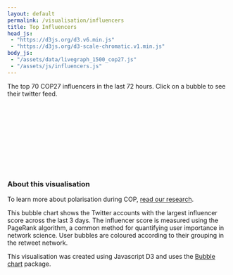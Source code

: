 ```yaml
---
layout: default
permalink: /visualisation/influencers
title: Top Influencers
head_js:
 - "https://d3js.org/d3.v6.min.js"
 - "https://d3js.org/d3-scale-chromatic.v1.min.js"
body_js:
 - "/assets/data/livegraph_1500_cop27.js"
 - "/assets/js/influencers.js"
---
```


<p class="text-center"> The top 70 COP27 influencers in the last 72 hours. Click on a bubble to see their twitter feed.</p>

<svg></svg>

### About this visualisation

To learn more about polarisation during COP, <a href="/research">read our research</a>.

This bubble chart shows the Twitter accounts with the largest influencer score across the last 3 days. The influencer score is measured using the PageRank algorithm, a common method for quantifying user importance in network science. User bubbles are coloured according to their grouping in the retweet network.

This visualisation was created using Javascript D3 and uses the <a href="https://observablehq.com/@d3/bubble-chart?collection=@d3/charts" target="_blank">Bubble chart</a> package.
